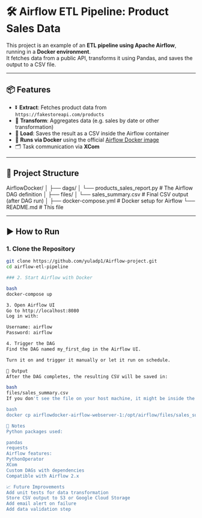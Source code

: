# 🛠️ Airflow ETL Pipeline: Product Sales Data

This project is an example of an **ETL pipeline using Apache Airflow**, running in a **Docker environment**.  
It fetches data from a public API, transforms it using Pandas, and saves the output to a CSV file.

---

## 📦 Features

- ⏬ **Extract**: Fetches product data from `https://fakestoreapi.com/products`
- 🔄 **Transform**: Aggregates data (e.g. sales by date or other transformation)
- 💾 **Load**: Saves the result as a CSV inside the Airflow container
- 🐳 **Runs via Docker** using the official [Airflow Docker image](https://airflow.apache.org/docs/docker-stack/)
- 🗂️ Task communication via **XCom**

---

## 🧱 Project Structure

AirflowDocker/
│
├── dags/
│ └── products_sales_report.py # The Airflow DAG definition
│
├── files/
│ └── sales_summary.csv # Final CSV output (after DAG run)
│
├── docker-compose.yml # Docker setup for Airflow
└── README.md # This file

---

## ▶️ How to Run

### 1. Clone the Repository

```bash
git clone https://github.com/yuladp1/Airflow-project.git
cd airflow-etl-pipeline

### 2. Start Airflow with Docker

bash
docker-compose up

3. Open Airflow UI
Go to http://localhost:8080
Log in with:

Username: airflow
Password: airflow

4. Trigger the DAG
Find the DAG named my_first_dag in the Airflow UI.

Turn it on and trigger it manually or let it run on schedule.

📄 Output
After the DAG completes, the resulting CSV will be saved in:

bash
files/sales_summary.csv
If you don't see the file on your host machine, it might be inside the Docker container. You can copy it like this:

bash
docker cp airflowdocker-airflow-webserver-1:/opt/airflow/files/sales_summary.csv ./files/

🔧 Notes
Python packages used:

pandas
requests
Airflow features:
PythonOperator
XCom
Custom DAGs with dependencies
Compatible with Airflow 2.x

📈 Future Improvements
Add unit tests for data transformation
Store CSV output to S3 or Google Cloud Storage
Add email alert on failure
Add data validation step
